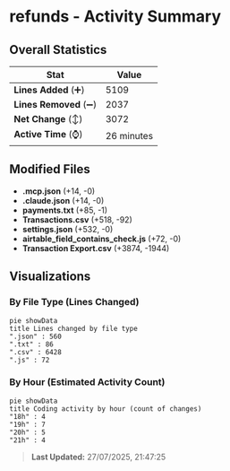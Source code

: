 # refunds - Activity Summary 

## Overall Statistics

| Stat                   | Value                                                             |
| ---------------------- | ----------------------------------------------------------------- |
| **Lines Added** (➕)   | 5109                                          |
| **Lines Removed** (➖) | 2037                                        |
| **Net Change** (↕)    | 3072                |
| **Active Time** (⌚)   | 26 minutes |


## Modified Files
- **.mcp.json** (+14, -0)
- **.claude.json** (+14, -0)
- **payments.txt** (+85, -1)
- **Transactions.csv** (+518, -92)
- **settings.json** (+532, -0)
- **airtable_field_contains_check.js** (+72, -0)
- **Transaction Export.csv** (+3874, -1944)

## Visualizations

### By File Type (Lines Changed)

```mermaid
pie showData
title Lines changed by file type
".json" : 560
".txt" : 86
".csv" : 6428
".js" : 72
```

### By Hour (Estimated Activity Count)

```mermaid
pie showData
title Coding activity by hour (count of changes)
"18h" : 4
"19h" : 7
"20h" : 5
"21h" : 4
```


> **Last Updated:** 27/07/2025, 21:47:25